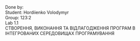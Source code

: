 Done by:  
Student: Hordiienko Volodymyr  
Group: 123:2  
Lab 1.1  
СТВОРЕННЯ, ВИКОНАННЯ ТА ВІДЛАГОДЖЕННЯ ПРОГРАМ В ІНТЕГРОВАНИХ СЕРЕДОВИЩАХ ПРОГРАМУВАННЯ
